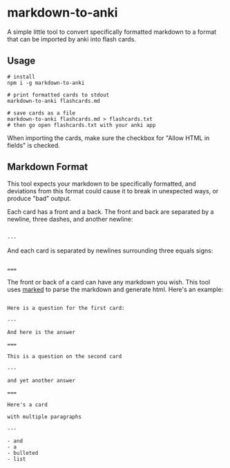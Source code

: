 # markdown-to-anki

A simple little tool to convert specifically formatted markdown to a format that
can be imported by anki into flash cards.

## Usage

```
# install
npm i -g markdown-to-anki

# print formatted cards to stdout
markdown-to-anki flashcards.md

# save cards as a file
markdown-to-anki flashcards.md > flashcards.txt
# then go open flashcards.txt with your anki app
```

When importing the cards, make sure the checkbox for "Allow HTML in fields" is
checked.

## Markdown Format

This tool expects your markdown to be specifically formatted, and deviations
from this format could cause it to break in unexpected ways, or produce "bad"
output.

Each card has a front and a back. The front and back are separated by a newline,
three dashes, and another newline:

```

---

```

And each card is separated by newlines surrounding three equals signs:

```

===

```

The front or back of a card can have any markdown you wish. This tool uses
[marked][1] to parse the markdown and generate html. Here's an example:

[1]: https://github.com/chjj/marked

```

Here is a question for the first card:

---

And here is the answer

===

This is a question on the second card

---

and yet another answer

===

Here's a card

with multiple paragraphs

---

- and
- a
- bulleted
- list

```
